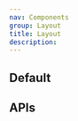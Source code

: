 ```yaml
---
nav: Components
group: Layout
title: Layout
description:
---
```


## Default

<code src="./demos/index.tsx" nopadding></code>

## APIs

<API></API>
